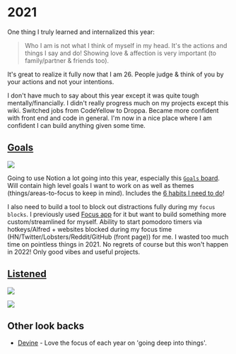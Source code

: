 # 2021

One thing I truly learned and internalized this year:

> Who I am is not what I think of myself in my head. It's the actions and things I say and do! Showing love & affection is very important (to family/partner & friends too).

It's great to realize it fully now that I am 26. People judge & think of you by your actions and not your intentions.

I don't have much to say about this year except it was quite tough mentally/financially. I didn't really progress much on my projects except this wiki. Switched jobs from CodeYellow to Droppa. Became more confident with front end and code in general. I'm now in a nice place where I am confident I can build anything given some time.

## [Goals](https://www.notion.so/e462537d8f3d40c095ea67091ca91f45?v=1006717e984a4243b198bcad5bf05198)

![](https://i.imgur.com/KsTNOcY.png)

Going to use Notion a lot going into this year, especially this [`Goals` board](https://www.notion.so/e462537d8f3d40c095ea67091ca91f45?v=1006717e984a4243b198bcad5bf05198). Will contain high level goals I want to work on as well as themes (things/areas-to-focus to keep in mind). Includes the [6 habits I need to do](../../focusing/habits.md)!

I also need to build a tool to block out distractions fully during my `focus blocks`. I previously used [Focus app](https://heyfocus.com) for it but want to build something more custom/streamlined for myself. Ability to start pomodoro timers via hotkeys/Alfred + websites blocked during my focus time (HN/Twitter/Lobsters/Reddit/GitHub (front page)) for me. I wasted too much time on pointless things in 2021. No regrets of course but this won't happen in 2022! Only good vibes and useful projects.

## [Listened](https://volt.fm/nikitavoloboev)

![](https://i.imgur.com/QJHsZjv.png)

![](https://i.imgur.com/C0I6JQn.png)

## Other look backs

- [Devine](https://merveilles.town/web/statuses/107528462781745772) - Love the focus of each year on 'going deep into things'.
